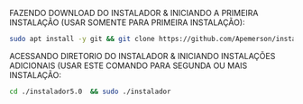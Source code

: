 FAZENDO DOWNLOAD DO INSTALADOR & INICIANDO A PRIMEIRA INSTALAÇÃO (USAR SOMENTE PARA PRIMEIRA INSTALAÇÃO):

```bash
sudo apt install -y git && git clone https://github.com/Apemerson/instalador5.0 && sudo chmod -R 777 instalador5.0  && cd instalador5.0 && sudo ./instalador
```

ACESSANDO DIRETORIO DO INSTALADOR & INICIANDO INSTALAÇÕES ADICIONAIS (USAR ESTE COMANDO PARA SEGUNDA OU MAIS INSTALAÇÃO:
```bash
cd ./instalador5.0  && sudo ./instalador
```
